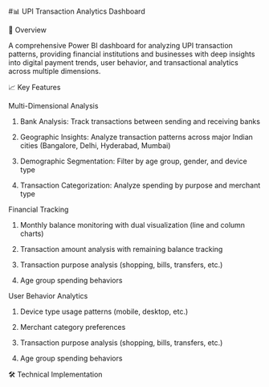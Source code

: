 #📊 UPI Transaction Analytics Dashboard

🌟 Overview


A comprehensive Power BI dashboard for analyzing UPI transaction patterns, providing financial institutions and businesses with deep insights into digital payment trends, user behavior, and transactional analytics             across multiple dimensions.

📈 Key Features

Multi-Dimensional Analysis

1. Bank Analysis: Track transactions between sending and receiving banks

2. Geographic Insights: Analyze transaction patterns across major Indian cities (Bangalore, Delhi, Hyderabad, Mumbai)

3. Demographic Segmentation: Filter by age group, gender, and device type

4. Transaction Categorization: Analyze spending by purpose and merchant type

Financial Tracking

1. Monthly balance monitoring with dual visualization (line and column charts)

2. Transaction amount analysis with remaining balance tracking

3. Transaction purpose analysis (shopping, bills, transfers, etc.)

4. Age group spending behaviors


User Behavior Analytics

1. Device type usage patterns (mobile, desktop, etc.)

2. Merchant category preferences

3. Transaction purpose analysis (shopping, bills, transfers, etc.)

4. Age group spending behaviors


🛠️ Technical Implementation


